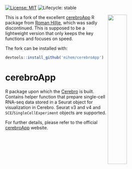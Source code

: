 [![License: MIT](https://img.shields.io/badge/License-MIT-yellow.svg)](https://opensource.org/licenses/MIT)
![Lifecycle: stable](https://lifecycle.r-lib.org/articles/figures/lifecycle-stable.svg)

<img align="right" width="35%" height="auto" src="vignettes/logo_Cerebro.png">

This is a fork of the excellent [cerebroApp](https://github.com/romanhaa/cerebroApp) R package from [Roman Hillje](https://github.com/romanhaa), which was sadly discontinued.
This is supposed to be a lightweight version that only keeps the key functions and focuses on speed.

The fork can be installed with:

```r
devtools::install_github('mihem/cerebroApp')
```

# cerebroApp

R package upon which the [Cerebro](https://github.com/romanhaa/Cerebro) is built.
Contains helper function that prepare single-cell RNA-seq data stored in a Seurat object for visualization in Cerebro.
Seurat v3 and v4 and `SCE`/`SingleCellExperiment` objects are supported.


For further details, please refer to the official [cerebroApp](https://romanhaa.github.io/cerebroApp/) website.

